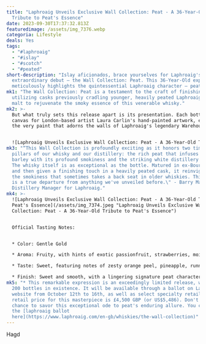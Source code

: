 ```yaml
---
title: "Laphroaig Unveils Exclusive Wall Collection: Peat - A 36-Year-Old
  Tribute to Peat's Essence"
date: 2023-09-30T17:37:32.813Z
featuredimage: /assets/img_7376.webp
categoria: Lifestyle
deals: Yes
tags:
  - "#laphroaig"
  - "#islay"
  - "#scotch"
  - "#peated"
short-description: "Islay aficionados, brace yourselves for Laphroaig's
  extraordinary debut – the Wall Collection: Peat. This 36-Year-Old expression
  meticulously highlights the quintessential Laphroaig character – peat."
mk1: "The Wall Collection: Peat is a testament to the craft of finishing,
  utilizing casks previously cradling younger, heavily peated Laphroaig single
  malt to rejuvenate the smoky essence of this venerable whisky."
mk2: >-
  But what truly sets this release apart is its presentation. Each bottle is a
  canvas for London-based artist Laura Carlin's hand-painted artwork, employing
  the very paint that adorns the walls of Laphroaig's legendary Warehouse No. 1.


  ![Laphroaig Unveils Exclusive Wall Collection: Peat - A 36-Year-Old Tribute to Peat's Essence](/assets/img_7375.webp "Laphroaig Unveils Exclusive Wall Collection: Peat - A 36-Year-Old Tribute to Peat's Essence")
mk3: "“This Wall Collection is profoundly exciting as it honors two timeless
  pillars of our whisky and our distillery: the rich peat that infuses our
  barley with its profound smokiness and the striking white distillery walls.
  The whisky itself is as exceptional as the bottle. Matured in ex-Bourbon casks
  and then given a finishing touch in a heavily peated cask, it reinvigorates
  the smokiness that sometimes takes a back seat in older whiskies. This bottle
  is a true departure from anything we've unveiled before.\" - Barry MacAffer,
  Distillery Manager for Laphroaig."
mk4: >-
  ![Laphroaig Unveils Exclusive Wall Collection: Peat - A 36-Year-Old Tribute to
  Peat's Essence](/assets/img_7374.jpeg "Laphroaig Unveils Exclusive Wall
  Collection: Peat - A 36-Year-Old Tribute to Peat's Essence")


  Official Tasting Notes:


  * Color: Gentle Gold

  * Aroma: Fruity, with hints of exotic passionfruit, strawberries, moist sultanas, intertwined with soft leather and sweet cinnamon spice.

  * Taste: Sweet, featuring notes of zesty orange peel, pineapple, runny honey, vanilla, custard tart, and a subtle marzipan finish.

  * Finish: Sweet and smooth, with a lingering signature peat character.
mk5: "* This remarkable expression is an exceedingly limited release, with only
  200 bottles in existence. It will be available through a ballot on Laphroaig's
  website from October 12th to 16th, as well as select specialty retailers. The
  retail price for this masterpiece is £4,500 GBP (or US$5,486). Don't miss your
  chance to savor this exceptional ode to peat's enduring allure. You can see
  the [laphroaig ballot
  here](https://www.laphroaig.com/en-gb/whiskies/the-wall-collection)"
---
```

Hagd